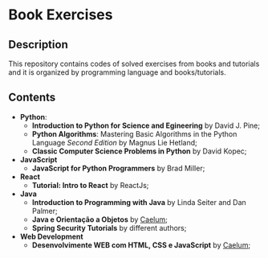 # Book Exercises

## Description

This repository contains codes of solved exercises from books and tutorials and it is organized by programming language and books/tutorials.

## Contents

* **Python**:
  * **Introduction to Python for Science and Egineering** by David J. Pine;
  * **Python Algorithms**: Mastering Basic Algorithms in the Python Language *Second Edition*  by Magnus Lie Hetland;
  * **Classic Computer Science Problems in Python** by David Kopec;
* **JavaScript**
  * **JavaScript for Python Programmers** by Brad Miller;
* **React**
  * **Tutorial: Intro to React** by ReactJs;
* **Java**
  * **Introduction to Programming with Java** by Linda Seiter and Dan Palmer;
  * **Java e Orientação a Objetos** by [Caelum;](https://www.caelum.com.br/apostila-java-orientacao-objetos/)
  * **Spring Security Tutorials** by different authors;
* **Web Development**
  * **Desenvolvimente WEB com HTML, CSS e JavaScript** by [Caelum](https://www.caelum.com.br/apostila-html-css-javascript/);

